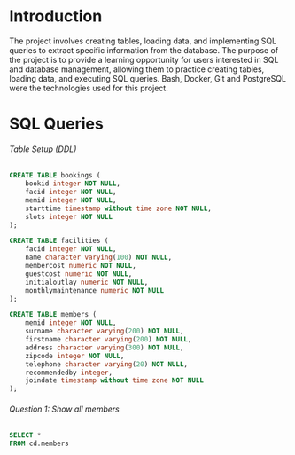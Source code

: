# Introduction

The project involves creating tables, loading data, and implementing SQL queries to extract specific information from the database. The purpose of the project is to provide a learning opportunity for users interested in SQL and database management, allowing them to practice creating tables, loading data, and executing SQL queries. Bash, Docker, Git and PostgreSQL were the technologies used for this project.

# SQL Queries

###### Table Setup (DDL)

```sql
CREATE TABLE bookings (
    bookid integer NOT NULL,
    facid integer NOT NULL,
    memid integer NOT NULL,
    starttime timestamp without time zone NOT NULL,
    slots integer NOT NULL
);

CREATE TABLE facilities (
    facid integer NOT NULL,
    name character varying(100) NOT NULL,
    membercost numeric NOT NULL,
    guestcost numeric NOT NULL,
    initialoutlay numeric NOT NULL,
    monthlymaintenance numeric NOT NULL
);

CREATE TABLE members (
    memid integer NOT NULL,
    surname character varying(200) NOT NULL,
    firstname character varying(200) NOT NULL,
    address character varying(300) NOT NULL,
    zipcode integer NOT NULL,
    telephone character varying(20) NOT NULL,
    recommendedby integer,
    joindate timestamp without time zone NOT NULL
);
```
###### Question 1: Show all members 

```sql
SELECT *
FROM cd.members
```

